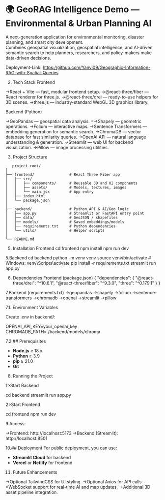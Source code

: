 
# 🌍 GeoRAG Intelligence Demo — Environmental & Urban Planning AI
A next-generation application for environmental monitoring, disaster planning, and smart city development.  
Combines geospatial visualization, geospatial intelligence, and AI-driven semantic search to help planners, researchers, and policy-makers make data-driven decisions.

Deployment-Link: https://github.com/Yanvi09/Geographic-Information-RAG-with-Spatial-Queries

2. Tech Stack
Frontend

->React + Vite — fast, modular frontend setup.
->@react-three/fiber — React renderer for three.js.
->@react-three/drei — ready-to-use helpers for 3D scenes.
->three.js — industry-standard WebGL 3D graphics library.

Backend (Python)

->GeoPandas — geospatial data analysis.
=->Shapely — geometric operations.
->Folium — interactive maps.
->Sentence Transformers — embedding generation for semantic search.
->ChromaDB — vector database for fast similarity queries.
->OpenAI API — natural language understanding & generation.
->Streamlit — web UI for backend visualization.
->Pillow — image processing utilities.

3. Project Structure
```
   project-root/
│
├── frontend/                # React Three Fiber app
│   ├── src/
│   │   ├── components/      # Reusable 3D and UI components
│   │   ├── assets/          # Models, textures, images
│   │   └── main.jsx         # App entry
│   ├── index.html
│   └── package.json
│
├── backend/                 # Python API & AI/Geo logic
│   ├── app.py               # Streamlit or FastAPI entry point
│   ├── data/                # GeoJSON / shapefiles
│   ├── models/              # Saved embeddings/models
│   ├── requirements.txt     # Python dependencies
│   └── utils/               # Helper scripts
│
└── README.md
```


5. Installation
Frontend
cd frontend
npm install
npm run dev

5.Backend
cd backend
python -m venv venv
source venv/bin/activate   # Windows: venv\Scripts\activate
pip install -r requirements.txt
streamlit run app.py

6. Dependencies
Frontend (package.json)
{
  "dependencies": {
    "@react-three/drei": "^10.6.1",
    "@react-three/fiber": "^9.3.0",
    "three": "^0.179.1"
  }
}

7.Backend (requirements.txt)
->geopandas
->shapely
->folium
->sentence-transformers
->chromadb
->openai
->streamlit
->pillow

7.1. Environment Variables

Create .env in backend/:

OPENAI_API_KEY=your_openai_key
CHROMADB_PATH=./backend/models/chroma

7.2.## Prerequisites
- **Node.js** ≥ 18.x  
- **Python** ≥ 3.9  
- **pip** ≥ 21.0  
- **Git**

8. Running the Project

1>Start Backend

cd backend
streamlit run app.py

2>Start Frontend

cd frontend
npm run dev

9.Access:

->Frontend: http://localhost:5173
->Backend (Streamlit): http://localhost:8501

10.## Deployment
For public deployment, you can use:
- **Streamlit Cloud** for backend
- **Vercel** or **Netlify** for frontend

11. Future Enhancements

->Optional TailwindCSS for UI styling.
->Optional Axios for API calls.
->WebSocket support for real-time AI and map updates.
->Additional 3D asset pipeline integration.  




